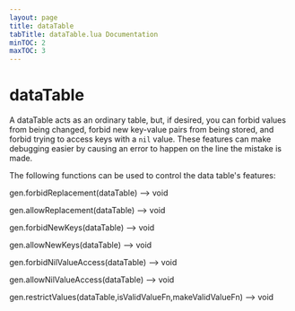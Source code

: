 ```yaml
---
layout: page
title: dataTable
tabTitle: dataTable.lua Documentation
minTOC: 2
maxTOC: 3
---
```


# dataTable

A dataTable acts as an ordinary table, but, if desired, you can forbid values from being changed, forbid new key-value pairs from being stored, and forbid trying to access keys with a `nil` value.  These features can make debugging easier by causing an error to happen on the line the mistake is made.

The following functions can be used to control the data table's features:

gen.forbidReplacement(dataTable) --> void

gen.allowReplacement(dataTable) --> void

gen.forbidNewKeys(dataTable) --> void

gen.allowNewKeys(dataTable) --> void

gen.forbidNilValueAccess(dataTable) --> void

gen.allowNilValueAccess(dataTable) --> void

gen.restrictValues(dataTable,isValidValueFn,makeValidValueFn) --> void






